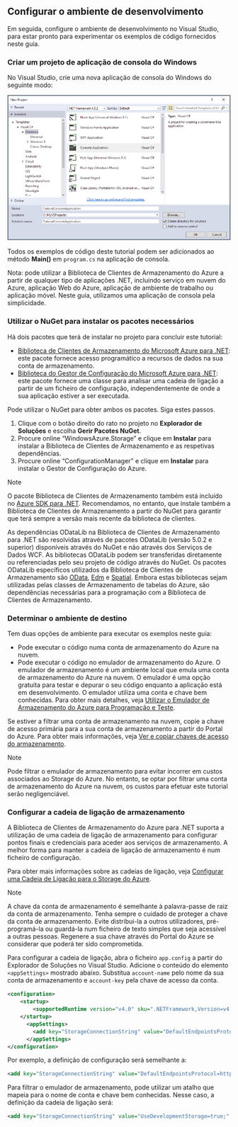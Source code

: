 ## <a name="set-up-your-development-environment"></a>Configurar o ambiente de desenvolvimento
Em seguida, configure o ambiente de desenvolvimento no Visual Studio, para estar pronto para experimentar os exemplos de código fornecidos neste guia.

### <a name="create-a-windows-console-application-project"></a>Criar um projeto de aplicação de consola do Windows
No Visual Studio, crie uma nova aplicação de consola do Windows do seguinte modo:

![Criar uma aplicação de consola do Windows](./media/storage-development-environment-include/storage-development-environment-include-1.png)

Todos os exemplos de código deste tutorial podem ser adicionados ao método **Main()** em `program.cs` na aplicação de consola.

Nota: pode utilizar a Biblioteca de Clientes de Armazenamento do Azure a partir de qualquer tipo de aplicações .NET, incluindo serviço em nuvem do Azure, aplicação Web do Azure, aplicação de ambiente de trabalho ou aplicação móvel. Neste guia, utilizamos uma aplicação de consola pela simplicidade.

### <a name="use-nuget-to-install-the-required-packages"></a>Utilizar o NuGet para instalar os pacotes necessários
Há dois pacotes que terá de instalar no projeto para concluir este tutorial:

* [Biblioteca de Clientes de Armazenamento do Microsoft Azure para .NET](https://www.nuget.org/packages/WindowsAzure.Storage/): este pacote fornece acesso programático a recursos de dados na sua conta de armazenamento.
* [Biblioteca do Gestor de Configuração do Microsoft Azure para .NET](https://www.nuget.org/packages/Microsoft.WindowsAzure.ConfigurationManager/): este pacote fornece uma classe para analisar uma cadeia de ligação a partir de um ficheiro de configuração, independentemente de onde a sua aplicação estiver a ser executada.

Pode utilizar o NuGet para obter ambos os pacotes. Siga estes passos.

1. Clique com o botão direito do rato no projeto no **Explorador de Soluções** e escolha **Gerir Pacotes NuGet**.
2. Procure online “WindowsAzure.Storage” e clique em **Instalar** para instalar a Biblioteca de Clientes de Armazenamento e as respetivas dependências.
3. Procure online “ConfigurationManager” e clique em **Instalar** para instalar o Gestor de Configuração do Azure.

> [!NOTE]
> O pacote Biblioteca de Clientes de Armazenamento também está incluído no [Azure SDK para .NET](https://azure.microsoft.com/downloads/). Recomendamos, no entanto, que instale também a Biblioteca de Clientes de Armazenamento a partir do NuGet para garantir que terá sempre a versão mais recente da biblioteca de clientes.
> 
> As dependências ODataLib na Biblioteca de Clientes de Armazenamento para .NET são resolvidas através de pacotes ODataLib (versão 5.0.2 e superior) disponíveis através do NuGet e não através dos Serviços de Dados WCF. As bibliotecas ODataLib podem ser transferidas diretamente ou referenciadas pelo seu projeto de código através do NuGet. Os pacotes ODataLib específicos utilizados da Biblioteca de Clientes de Armazenamento são [OData](http://nuget.org/packages/Microsoft.Data.OData/5.0.2), [Edm](http://nuget.org/packages/Microsoft.Data.Edm/5.0.2) e [Spatial](http://nuget.org/packages/System.Spatial/5.0.2). Embora estas bibliotecas sejam utilizadas pelas classes de Armazenamento de tabelas do Azure, são dependências necessárias para a programação com a Biblioteca de Clientes de Armazenamento.
> 
> 

### <a name="determine-your-target-environment"></a>Determinar o ambiente de destino
Tem duas opções de ambiente para executar os exemplos neste guia:

* Pode executar o código numa conta de armazenamento do Azure na nuvem. 
* Pode executar o código no emulador de armazenamento do Azure. O emulador de armazenamento é um ambiente local que emula uma conta de armazenamento do Azure na nuvem. O emulador é uma opção gratuita para testar e depurar o seu código enquanto a aplicação está em desenvolvimento. O emulador utiliza uma conta e chave bem conhecidas. Para obter mais detalhes, veja [Utilizar o Emulador de Armazenamento do Azure para Programação e Teste](../articles/storage/storage-use-emulator.md).

Se estiver a filtrar uma conta de armazenamento na nuvem, copie a chave de acesso primária para a sua conta de armazenamento a partir do Portal do Azure. Para obter mais informações, veja [Ver e copiar chaves de acesso do armazenamento](../articles/storage/storage-create-storage-account.md#view-and-copy-storage-access-keys).

> [!NOTE]
> Pode filtrar o emulador de armazenamento para evitar incorrer em custos associados ao Storage do Azure. No entanto, se optar por filtrar uma conta de armazenamento do Azure na nuvem, os custos para efetuar este tutorial serão negligenciável.
> 
> 

### <a name="configure-your-storage-connection-string"></a>Configurar a cadeia de ligação de armazenamento
A Biblioteca de Clientes de Armazenamento do Azure para .NET suporta a utilização de uma cadeia de ligação de armazenamento para configurar pontos finais e credenciais para aceder aos serviços de armazenamento. A melhor forma para manter a cadeia de ligação de armazenamento é num ficheiro de configuração. 

Para obter mais informações sobre as cadeias de ligação, veja [Configurar uma Cadeia de Ligação para o Storage do Azure](../articles/storage/storage-configure-connection-string.md).

> [!NOTE]
> A chave da conta de armazenamento é semelhante à palavra-passe de raiz da conta de armazenamento. Tenha sempre o cuidado de proteger a chave da conta de armazenamento. Evite distribui-la a outros utilizadores, pré-programá-la ou guardá-la num ficheiro de texto simples que seja acessível a outras pessoas. Regenere a sua chave através do Portal do Azure se considerar que poderá ter sido comprometida.
> 
> 

Para configurar a cadeia de ligação, abra o ficheiro `app.config` a partir do Explorador de Soluções no Visual Studio. Adicione o conteúdo do elemento `<appSettings>` mostrado abaixo. Substitua `account-name` pelo nome da sua conta de armazenamento e `account-key` pela chave de acesso da conta.

```xml
<configuration>
    <startup> 
        <supportedRuntime version="v4.0" sku=".NETFramework,Version=v4.5.2" />
    </startup>
      <appSettings>
        <add key="StorageConnectionString" value="DefaultEndpointsProtocol=https;AccountName=account-name;AccountKey=account-key" />
      </appSettings>
</configuration>
```

Por exemplo, a definição de configuração será semelhante a:

```xml
<add key="StorageConnectionString" value="DefaultEndpointsProtocol=https;AccountName=storagesample;AccountKey=nYV0gln6fT7mvY+rxu2iWAEyzPKITGkhM88J8HUoyofvK7C6fHcZc2kRZp6cKgYRUM74lHI84L50Iau1+9hPjB==" />
```

Para filtrar o emulador de armazenamento, pode utilizar um atalho que mapeia para o nome de conta e chave bem conhecidas. Nesse caso, a definição da cadeia de ligação será:

```xml
<add key="StorageConnectionString" value="UseDevelopmentStorage=true;" />
```



<!--HONumber=Nov16_HO3-->


